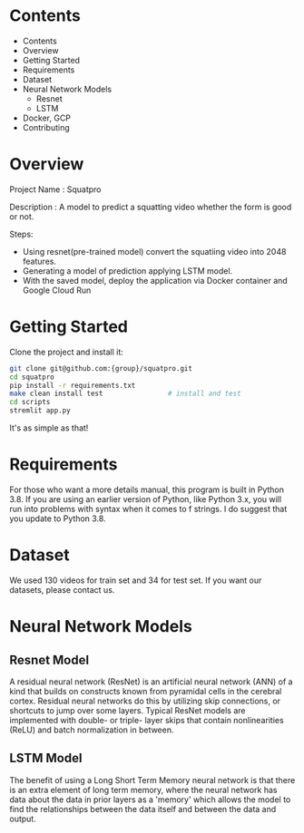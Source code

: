 # Contents

- Contents
- Overview
- Getting Started
- Requirements
- Dataset
- Neural Network Models
  - Resnet
  - LSTM
- Docker, GCP
- Contributing


# Overview

Project Name : Squatpro

Description :  A model to predict a squatting video whether the form is good or not.

Steps:
- Using resnet(pre-trained model) convert the squatiing video into 2048 features.
- Generating a model of prediction applying LSTM model.
- With the saved model, deploy the application via Docker container and Google Cloud Run


# Getting Started

Clone the project and install it:

```bash
git clone git@github.com:{group}/squatpro.git
cd squatpro
pip install -r requirements.txt
make clean install test                # install and test
cd scripts
stremlit app.py
```
It's as simple as that!

# Requirements

For those who want a more details manual, this program is built in Python 3.8. If you are using an earlier version of Python, like Python 3.x, you will run into problems with syntax when it comes to f strings. I do suggest that you update to Python 3.8.

# Dataset

We used 130 videos for train set and 34 for test set. If you want our datasets, please contact us.

# Neural Network Models

## Resnet Model

A residual neural network (ResNet) is an artificial neural network (ANN) of a kind that builds on constructs known from pyramidal cells in the cerebral cortex. Residual neural networks do this by utilizing skip connections, or shortcuts to jump over some layers. Typical ResNet models are implemented with double- or triple- layer skips that contain nonlinearities (ReLU) and batch normalization in between.

## LSTM Model

The benefit of using a Long Short Term Memory neural network is that there is an extra element of long term memory, where the neural network has data about the data in prior layers as a 'memory' which allows the model to find the relationships between the data itself and between the data and output.
